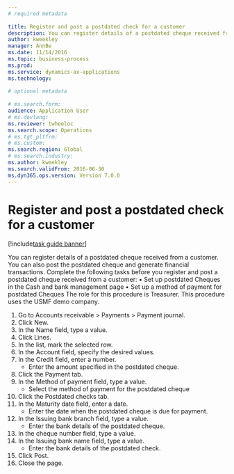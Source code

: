 ```yaml
--- 
# required metadata 
 
title: Register and post a postdated check for a customer
description: You can register details of a postdated cheque received from a customer. 
author: kweekley
manager: AnnBe 
ms.date: 11/14/2016
ms.topic: business-process 
ms.prod:  
ms.service: dynamics-ax-applications 
ms.technology:  
 
# optional metadata 
 
# ms.search.form:   
audience: Application User 
# ms.devlang:  
ms.reviewer: twheeloc
ms.search.scope: Operations 
# ms.tgt_pltfrm:  
# ms.custom:  
ms.search.region: Global
# ms.search.industry: 
ms.author: kweekley
ms.search.validFrom: 2016-06-30 
ms.dyn365.ops.version: Version 7.0.0 
---
```

# Register and post a postdated check for a customer

[!include[task guide banner](../../includes/task-guide-banner.md)]

You can register details of a postdated cheque received from a customer. You can also post the postdated cheque and generate financial transactions.   Complete the following tasks before you register and post a postdated cheque received from a customer:   • Set up postdated Cheques in the Cash and bank management page • Set up a method of payment for postdated Cheques   The role for this procedure is Treasurer. This procedure uses the USMF demo company.

1. Go to Accounts receivable > Payments > Payment journal.
2. Click New.
3. In the Name field, type a value.
4. Click Lines.
5. In the list, mark the selected row.
6. In the Account field, specify the desired values.
7. In the Credit field, enter a number.
    * Enter the amount specified in the postdated cheque.  
8. Click the Payment tab.
9. In the Method of payment field, type a value.
    * Select the method of payment for the postdated cheque  
10. Click the Postdated checks tab.
11. In the Maturity date field, enter a date.
    * Enter the date when the postdated cheque is due for payment.  
12. In the Issuing bank branch field, type a value.
    * Enter the bank details of the postdated cheque.  
13. In the cheque number field, type a value.
14. In the Issuing bank name field, type a value.
    * Enter the bank details of the postdated check.  
15. Click Post.
16. Close the page.

